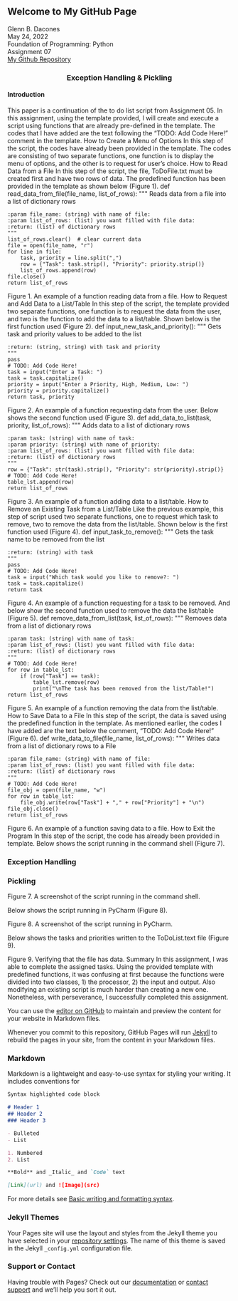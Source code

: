 ## Welcome to My GitHub Page

Glenn B. Dacones  
May 24, 2022  
Foundation of Programming: Python  
Assignment 07  
[My Github Repository](https://github.com/uwpce-Dgbjccd05/IntroToProg-Python-Mod07)

					
<h3 align = "center">Exception Handling & Pickling</h3>


#### Introduction
This paper is a continuation of the to do list script from Assignment 05. In this assignment, using the template provided, I will create and execute a script using functions that are already pre-defined in the template. The codes that I have added are the text following the “TODO: Add Code Here!” comment in the template.
How to Create a Menu of Options
In this step of the script, the codes have already been provided in the template. The codes are  consisting of two separate functions, one function is to display the menu of options, and the other is to request for user’s choice.
How to Read Data from a File
In this step of the script, the file, ToDoFile.txt must be created first and have two rows of data. The predefined function has been provided in the template as shown below (Figure 1).
def read_data_from_file(file_name, list_of_rows):
    """ Reads data from a file into a list of dictionary rows

    :param file_name: (string) with name of file:
    :param list_of_rows: (list) you want filled with file data:
    :return: (list) of dictionary rows
    """
    list_of_rows.clear()  # clear current data
    file = open(file_name, "r")
    for line in file:
        task, priority = line.split(",")
        row = {"Task": task.strip(), "Priority": priority.strip()}
        list_of_rows.append(row)
    file.close()
    return list_of_rows
Figure 1. An example of a function reading data from a file.
How to Request and Add Data to a List/Table
In this step of the script, the template provided two separate functions, one function is to request the data from the user, and two is the function to add the data to  a list/table. Shown below is the first function used (Figure 2).
def input_new_task_and_priority():
    """  Gets task and priority values to be added to the list

    :return: (string, string) with task and priority
    """
    pass
    # TODO: Add Code Here!
    task = input("Enter a Task: ")
    task = task.capitalize()
    priority = input("Enter a Priority, High, Medium, Low: ")
    priority = priority.capitalize()
    return task, priority
Figure 2. An example of a function requesting data from the user.
Below shows the second function used (Figure 3).
def add_data_to_list(task, priority, list_of_rows):
    """ Adds data to a list of dictionary rows

    :param task: (string) with name of task:
    :param priority: (string) with name of priority:
    :param list_of_rows: (list) you want filled with file data:
    :return: (list) of dictionary rows
    """
    row = {"Task": str(task).strip(), "Priority": str(priority).strip()}
    # TODO: Add Code Here!
    table_lst.append(row)
    return list_of_rows
Figure 3. An example of a function adding data to a list/table.
How to Remove an Existing Task from a List/Table
Like the previous example, this step of script used two separate functions, one to request which task to remove, two to remove the data from the list/table. Shown below is the first function used (Figure 4).
def input_task_to_remove():
    """  Gets the task name to be removed from the list

    :return: (string) with task
    """
    pass
    # TODO: Add Code Here!
    task = input("Which task would you like to remove?: ")
    task = task.capitalize()
    return task
Figure 4. An example of a function requesting for a task to be removed.
And below show the second function used to remove the data the list/table (Figure 5).
def remove_data_from_list(task, list_of_rows):
    """ Removes data from a list of dictionary rows

    :param task: (string) with name of task:
    :param list_of_rows: (list) you want filled with file data:
    :return: (list) of dictionary rows
    """
    # TODO: Add Code Here!
    for row in table_lst:
        if (row["Task"] == task):
            table_lst.remove(row)
            print("\nThe task has been removed from the list/Table!")
    return list_of_rows
Figure 5. An example of a function removing the data from the list/table.
How to Save Data to a File
In this step of the script, the data is saved using the predefined function in the template. As mentioned earlier, the codes I have added are the text below the comment, “TODO: Add Code Here!” (Figure 6).
def write_data_to_file(file_name, list_of_rows):
    """ Writes data from a list of dictionary rows to a File

    :param file_name: (string) with name of file:
    :param list_of_rows: (list) you want filled with file data:
    :return: (list) of dictionary rows
    """
    # TODO: Add Code Here!
    file_obj = open(file_name, "w")
    for row in table_lst:
        file_obj.write(row["Task"] + "," + row["Priority"] + "\n")
    file_obj.close()
    return list_of_rows
Figure 6. An example of a function saving data to a file.
How to Exit the Program
In  this step of the script, the code has already been provided in template.
Below shows the script running in the command shell (Figure 7).
### Exception Handling


### Pickling
 
Figure 7.  A screenshot of the script running in the command shell.

Below shows the script running in PyCharm (Figure 8).

 
Figure 8.  A screenshot of the script running in PyCharm.

Below shows the tasks and priorities written to the ToDoList.text file (Figure 9).
 
Figure 9. Verifying that the file has data.
Summary
In this assignment, I was able to complete the assigned tasks. Using the provided template with predefined functions, it was confusing at first because the functions were divided  into two classes, 1) the processor, 2) the input and output. Also modifying an existing script is much harder than creating a new one. Nonetheless, with perseverance, I successfully completed this assignment.


You can use the [editor on GitHub](https://github.com/uwpce-Dgbjccd05/IntroToProg-Python-Mod07/edit/main/README.md) to maintain and preview the content for your website in Markdown files.

Whenever you commit to this repository, GitHub Pages will run [Jekyll](https://jekyllrb.com/) to rebuild the pages in your site, from the content in your Markdown files.

### Markdown

Markdown is a lightweight and easy-to-use syntax for styling your writing. It includes conventions for

```markdown
Syntax highlighted code block

# Header 1
## Header 2
### Header 3

- Bulleted
- List

1. Numbered
2. List

**Bold** and _Italic_ and `Code` text

[Link](url) and ![Image](src)
```

For more details see [Basic writing and formatting syntax](https://docs.github.com/en/github/writing-on-github/getting-started-with-writing-and-formatting-on-github/basic-writing-and-formatting-syntax).

### Jekyll Themes

Your Pages site will use the layout and styles from the Jekyll theme you have selected in your [repository settings](https://github.com/uwpce-Dgbjccd05/IntroToProg-Python-Mod07/settings/pages). The name of this theme is saved in the Jekyll `_config.yml` configuration file.

### Support or Contact

Having trouble with Pages? Check out our [documentation](https://docs.github.com/categories/github-pages-basics/) or [contact support](https://support.github.com/contact) and we’ll help you sort it out.
